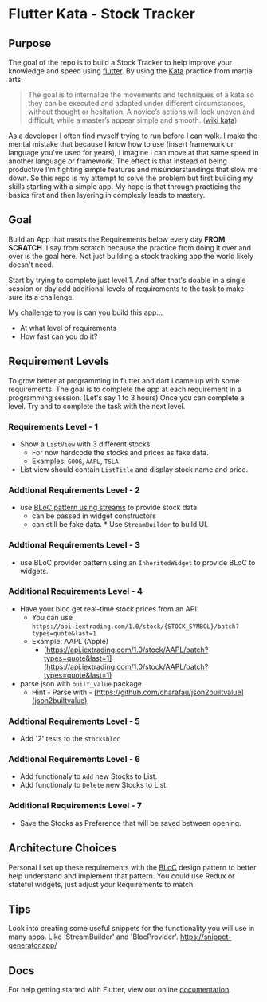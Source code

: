 

# Flutter Kata - Stock Tracker

## Purpose

The goal of the repo is to build a Stock Tracker to help improve your knowledge and speed using [flutter](https://flutter.io/). By using the [Kata](https://en.wikipedia.org/wiki/Kata) practice from martial arts.

> The goal is to internalize the movements and techniques of a kata so they can be executed and adapted under different circumstances, without thought or hesitation. A novice’s actions will look uneven and difficult, while a master’s appear simple and smooth. ([wiki kata](https://en.wikipedia.org/wiki/Kata))


As a developer I often find myself trying to run before I can walk. I make the mental mistake that because I know how to use (insert framework or language you've used for years), I imagine I can move at that same speed in another language or framework.  The effect is that instead of being productive I'm fighting simple features and misunderstandings that slow me down. So this repo is my attempt to solve the problem but first building my skills starting with a simple app. My hope is that through practicing the basics first and then layering in complexly leads to mastery.

## Goal

Build an App that meats the Requirements below every day **FROM SCRATCH**. I say from scratch because the practice from doing it over and over is the goal here. Not just building a stock tracking app the world likely doesn't need. 

Start by trying to complete just level 1. And after that's doable in a single session or day add additional levels of requirements to the task to make sure its a challenge. 

My challenge to you is can you build this app...
* At what level of requirements
* How fast can you do it?

## Requirement Levels

To grow better at programming in flutter and dart I came up with some requirements. The goal is to complete the app at each requirement in a programming session. (Let's say 1 to 3 hours) Once you can complete a level. Try and to complete the task with the next level.


### Requirements Level - 1

* Show a `ListView` with 3 different stocks.
   * For now hardcode the stocks and prices as fake data.
   * Examples: `GOOG`, `AAPL`, `TSLA` 
 * List view should contain `ListTitle` and display stock name and price.
   

### Addtional Requirements Level - 2
   * use [BLoC pattern using streams](https://medium.com/flutter-io/build-reactive-mobile-apps-in-flutter-companion-article-13950959e381) to provide stock data
        * can be passed in widget constructors
        * can still be fake data.
    * Use `StreamBuilder` to build UI.


### Addtional Requirements Level - 3
   * use BLoC provider pattern using an `InheritedWidget`  to provide BLoC to widgets.

### Additional Requirements Level - 4
* Have your bloc get real-time stock prices from an API.
    * You can use `https://api.iextrading.com/1.0/stock/{STOCK_SYMBOL}/batch?types=quote&last=1`
    * Example: AAPL (Apple)
        * [https://api.iextrading.com/1.0/stock/AAPL/batch?types=quote&last=1](https://api.iextrading.com/1.0/stock/AAPL/batch?types=quote&last=1)
 * parse json with `built_value` package. 
    * Hint - Parse with - [https://github.com/charafau/json2builtvalue](json2builtvalue)

### Addtional Requirements Level - 5
* Add '2' tests to the `stocksbloc`


### Addtional Requirements Level - 6
* Add functionaly to `Add` new Stocks to List.
* Add functionaly to `Delete` new Stocks to List.

### Additional Requirements Level - 7
* Save the Stocks as Preference that will be saved between opening.

## Architecture Choices

Personal I set up these requirements with the [BLoC](https://medium.com/flutter-io/build-reactive-mobile-apps-in-flutter-companion-article-13950959e381) design pattern to better help understand and implement that pattern. You could use Redux or stateful widgets, just adjust your Requirements to match.

## Tips

Look into creating some useful snippets for the functionality you will use in many apps. Like 'StreamBuilder' and 'BlocProvider'.
https://snippet-generator.app/


## Docs

For help getting started with Flutter, view our online
[documentation](https://flutter.io/).
